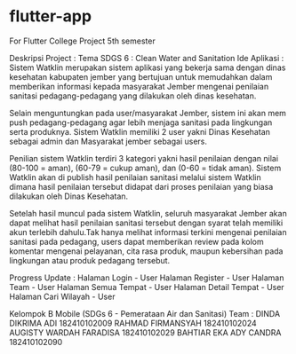 # flutter-app
For Flutter College Project 5th semester


Deskripsi Project :
Tema SDGS 6 : Clean Water and Sanitation
Ide Aplikasi : 
Sistem Watklin merupakan sistem aplikasi yang bekerja sama dengan dinas kesehatan kabupaten jember 
yang bertujuan untuk memudahkan dalam memberikan informasi kepada masyarakat Jember mengenai penilaian 
sanitasi pedagang-pedagang yang dilakukan oleh dinas kesehatan.

Selain menguntungkan pada user/masyarakat
Jember, sistem ini akan mem push pedagang-pedagang agar lebih menjaga sanitasi pada lingkungan serta produknya.
Sistem Watklin memiliki 2 user yakni Dinas Kesehatan sebagai admin dan Masyarakat jember sebagai users.

Penilian sistem Watklin terdiri 3 kategori yakni hasil penilaian dengan nilai (80-100 = aman), (60-79 = cukup aman), 
dan (0-60 = tidak aman). Sistem Watklin akan di publish hasil penilaian sanitasi melalui sistem Watklin dimana hasil 
penilaian tersebut didapat dari proses penilaian yang biasa dilakukan oleh Dinas Kesehatan. 

Setelah hasil muncul
pada sistem Watklin, seluruh masyarakat Jember akan dapat melihat hasil penilaian sanitasi tersebut dengan syarat telah
memiliki akun terlebih dahulu.Tak hanya melihat informasi terkini mengenai penilaian sanitasi pada pedagang, users 
dapat memberikan review pada kolom komentar mengenai pelayanan, cita rasa produk, maupun kebersihan pada lingkungan 
atau produk pedagang tersebut.

Progress Update :
Halaman Login - User
Halaman Register - User
Halaman Team - User
Halaman Semua Tempat - User
Halaman Detail Tempat - User
Halaman Cari Wilayah - User


Kelompok B Mobile (SDGs 6 - Pemerataan Air dan Sanitasi)
Team : 
DINDA DIKRIMA ADI 182410102009
RAHMAD FIRMANSYAH 182410102024
AUGISTY WARDAH FARADISA 182410102029
BAHTIAR EKA ADY CANDRA 182410102090
